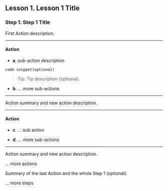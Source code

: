 ## Lesson 1. Lesson 1 Title

### Step 1. Step 1 Title

First Action description.

<hr data-action="start" />

#### Action

* **a**. sub-action description

```
code snippet(optional)
```

> Tip: Tip description (optional).

* **b**. ... more sub-actions

<hr data-action="end" />

Action summary and new action description.

<hr data-action="start" />

#### Action

* **c**. ... sub action

* **d**. ... more sub-actions

<hr data-action="end" />

Action summary and new action description.

... more actions

Summary of the last Action and the whole Step 1 (optional).

... more steps